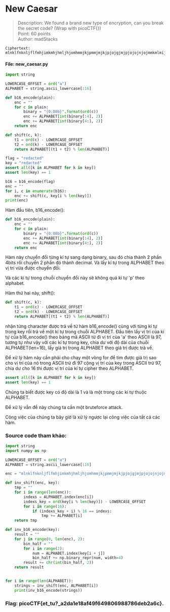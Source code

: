 # New Caesar
> Description: We found a brand new type of encryption, can you break the secret code? (Wrap with picoCTF{})\
Point: 60 points\
Author: madStacks

```
Ciphertext: mlnklfnknljflfmhjimkmhjhmljhjomhmmjkjpmmjmjkjpjojgjmjpjojojnjojmmkmlmijimhjmmj
```

#### File: new_caesar.py
```python
import string

LOWERCASE_OFFSET = ord("a")
ALPHABET = string.ascii_lowercase[:16]

def b16_encode(plain):
	enc = ""
	for c in plain:
		binary = "{0:08b}".format(ord(c))
		enc += ALPHABET[int(binary[:4], 2)]
		enc += ALPHABET[int(binary[4:], 2)]
	return enc

def shift(c, k):
	t1 = ord(c) - LOWERCASE_OFFSET
	t2 = ord(k) - LOWERCASE_OFFSET
	return ALPHABET[(t1 + t2) % len(ALPHABET)]

flag = "redacted"
key = "redacted"
assert all([k in ALPHABET for k in key])
assert len(key) == 1

b16 = b16_encode(flag)
enc = ""
for i, c in enumerate(b16):
	enc += shift(c, key[i % len(key)])
print(enc)
```

Hàm đầu tiên, b16_encode():
```python
def b16_encode(plain):
	enc = ""
	for c in plain:
		binary = "{0:08b}".format(ord(c))
		enc += ALPHABET[int(binary[:4], 2)]
		enc += ALPHABET[int(binary[4:], 2)]
	return enc
```
Hàm này chuyển đổi từng kí tự sang dạng binary, sau đó chia thành 2 phần 4bits rồi chuyển 2 phần đó thành decimal. Và lấy kí tự trong ALPHABET theo vị trí vừa được chuyển đổi.

Và các kí tự trong chuỗi chuyển đổi này sẽ không quá kí tự 'p' theo alphabet.

Hàm thứ hai này, shift():
```python
def shift(c, k):
	t1 = ord(c) - LOWERCASE_OFFSET
	t2 = ord(k) - LOWERCASE_OFFSET
	return ALPHABET[(t1 + t2) % len(ALPHABET)]
```
nhận từng character được trả về từ hàm b16_encode() cùng với từng kí tự trong key rồi trả về một kí tự trong chuỗi ALPHABET.
Đầu tiên lấy vị trí của kí tự của b16_encode() theo bảng mã ASCII từ đi vị trí của 'a' theo ASCII là 97, tương tự như vậy với các kí tự trong key, chia dư với độ dài của chuỗi ALPHABET(len=16), lấy giá trị trong ALPHABET theo giá trị được trả về.

Để xử lý hàm này cần phải cho chạy một vòng for để tìm được giá trị sao cho vị trí của nó trong ASCII trừ đi 97 cộng vị trí của key trong ASCII trừ 97, chia dư cho 16 thì được vị trí của kí tự cipher theo ALPHABET.

```python
assert all([k in ALPHABET for k in key])
assert len(key) == 1
```
Chúng ta biết được key có độ dài là 1 và là một trong các kí tự thuộc ALPHABET.

Để xử lý vẫn đề này chúng ta cần một bruteforce attack.

Công việc của chúng ta bây giờ là xử lý ngược lại công việc của tất cả các hàm.

### Source code tham khảo:
```python
import string
import numpy as np

LOWERCASE_OFFSET = ord("a")
ALPHABET = string.ascii_lowercase[:16]

enc = "mlnklfnknljflfmhjimkmhjhmljhjomhmmjkjpmmjmjkjpjojgjmjpjojojnjojmmkmlmijimhjmmj"

def inv_shift(enc, key):
    tmp = ""
    for i in range(len(enc)):
        indexs = ALPHABET.index(enc[i])
        indexs_key = ord(key[i % len(key)]) - LOWERCASE_OFFSET
        for i in range(16):
            if (indexs_key + i) % 16 == indexs:
                tmp += ALPHABET[i]
    return tmp

def inv_b16_encode(key):
    result = ""
    for j in range(0, len(enc), 2):
        bin_half = ""
        for i in range(2):
            num = ALPHABET.index(key[i + j])
            bin_half += np.binary_repr(num, width=4)
        result += chr(int(bin_half, 2))
    return result


for i in range(len(ALPHABET)):
    strings = inv_shift(enc, ALPHABET[i])
    print(inv_b16_encode(strings))
```

### Flag: picoCTF{et_tu?_a2da1e18af49f649806988786deb2a6c}.
